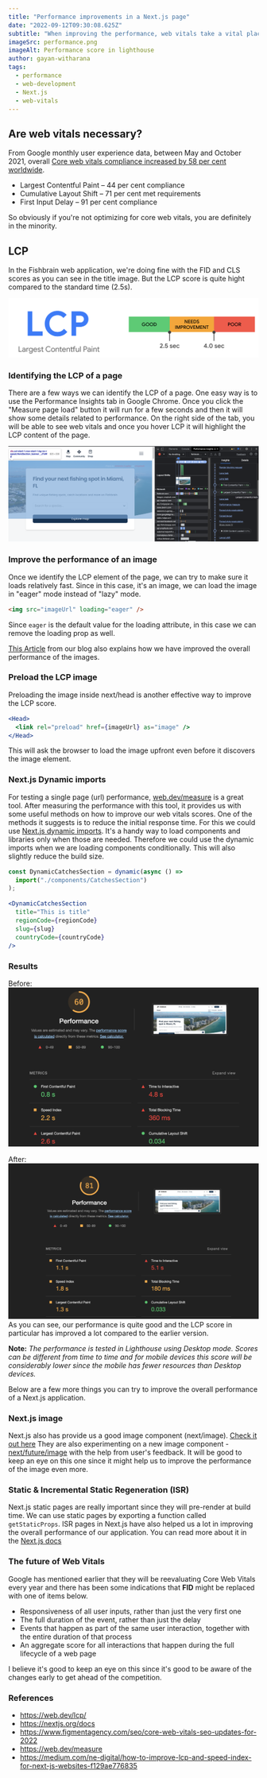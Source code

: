 ```yaml
---
title: "Performance improvements in a Next.js page"
date: "2022-09-12T09:30:08.625Z"
subtitle: "When improving the performance, web vitals take a vital place. In this article we are mainly looking at the LCP score."
imageSrc: performance.png
imageAlt: Performance score in lighthouse
author: gayan-witharana
tags:
  - performance
  - web-development
  - Next.js
  - web-vitals
---
```


## Are web vitals necessary?

From Google monthly user experience data, between May and October 2021, overall [Core web vitals compliance increased by 58 per cent worldwide](https://www.figmentagency.com/seo/core-web-vitals-seo-updates-for-2022).

- Largest Contentful Paint – 44 per cent compliance
- Cumulative Layout Shift – 71 per cent met requirements
- First Input Delay – 91 per cent compliance

So obviously if you're not optimizing for core web vitals, you are definitely in the minority.

## LCP

In the Fishbrain web application, we're doing fine with the FID and CLS scores as you can see in the title image. But the LCP score is quite hight compared to the standard time (2.5s).

![LCP score margin](lcp.png)

### Identifying the LCP of a page

There are a few ways we can identify the LCP of a page. One easy way is to use the Performance Insights tab in Google Chrome. Once you click the "Measure page load" button it will run for a few seconds and then it will show some details related to performance. On the right side of the tab, you will be able to see web vitals and once you hover LCP it will highlight the LCP content of the page.

![Google Chrome Performance Insights](perf-insight.png)

### Improve the performance of an image

Once we identify the LCP element of the page, we can try to make sure it loads relatively fast. Since in this case, it's an image, we can load the image in "eager" mode instead of "lazy" mode.

```html
<img src="imageUrl" loading="eager" />
```

Since `eager` is the default value for the loading attribute, in this case we can remove the loading prop as well.

[This Article](/posts/improving-images-on-fishbrain.com) from our blog also explains how we have improved the overall performance of the images.

### Preload the LCP image

Preloading the image inside next/head is another effective way to improve the LCP score.

```jsx
<Head>
  <link rel="preload" href={imageUrl} as="image" />
</Head>
```

This will ask the browser to load the image upfront even before it discovers the image element.

### Next.js Dynamic imports

For testing a single page (url) performance, [web.dev/measure](https://web.dev/measure) is a great tool. After measuring the performance with this tool, it provides us with some useful methods on how to improve our web vitals scores.
One of the methods it suggests is to reduce the initial response time. For this we could use [Next.js dynamic imports](https://nextjs.org/docs/advanced-features/dynamic-import). It's a handy way to load components and libraries only when those are needed. Therefore we could use the dynamic imports when we are loading components conditionally. This will also slightly reduce the build size.

```jsx
const DynamicCatchesSection = dynamic(async () =>
  import("./components/CatchesSection")
);
```

```jsx
<DynamicCatchesSection
  title="This is title"
  regionCode={regionCode}
  slug={slug}
  countryCode={countryCode}
/>
```

### Results

Before:
![Lighthouse Performance Desktop Before](performance.png)

After:
![Lighthouse Performance Desktop After](performance-2.png)
As you can see, our performance is quite good and the LCP score in particular has improved a lot compared to the earlier version.

**Note:** _The performance is tested in Lighthouse using Desktop mode. Scores can be different from time to time and for mobile devices this score will be considerably lower since the mobile has fewer resources than Desktop devices._

Below are a few more things you can try to improve the overall performance of a Next.js application.

### Next.js image

Next.js also has provide us a good image component (next/image). [Check it out here](https://nextjs.org/docs/api-reference/next/image) They are also experimenting on a new image component - [next/future/image](https://nextjs.org/docs/api-reference/next/future/image) with the help from user's feedback. It will be good to keep an eye on this one since it might help us to improve the performance of the image even more.

### Static & Incremental Static Regeneration (ISR)

Next.js static pages are really important since they will pre-render at build time. We can use static pages by exporting a function called `getStaticProps`. ISR pages in Next.js have also helped us a lot in improving the overall performance of our application. You can read more about it in the [Next.js docs](https://nextjs.org/docs)

### The future of Web Vitals

Google has mentioned earlier that they will be reevaluating Core Web Vitals every year and there has been some indications that **FID** might be replaced with one of items below.

- Responsiveness of all user inputs, rather than just the very first one
- The full duration of the event, rather than just the delay
- Events that happen as part of the same user interaction, together with the entire duration of that process
- An aggregate score for all interactions that happen during the full lifecycle of a web page

I believe it's good to keep an eye on this since it's good to be aware of the changes early to get ahead of the competition.

### References

- https://web.dev/lcp/
- https://nextjs.org/docs
- https://www.figmentagency.com/seo/core-web-vitals-seo-updates-for-2022
- https://web.dev/measure
- https://medium.com/ne-digital/how-to-improve-lcp-and-speed-index-for-next-js-websites-f129ae776835
